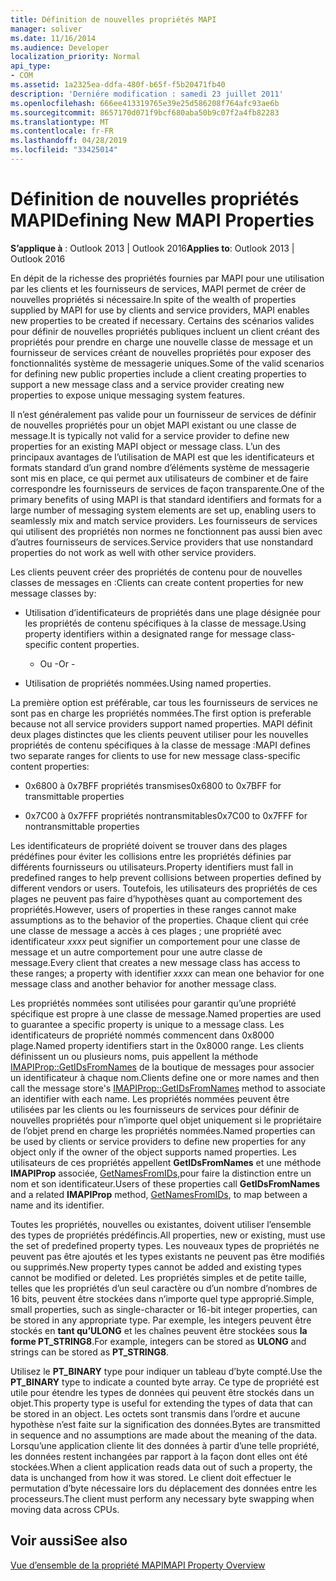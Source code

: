 ```yaml
---
title: Définition de nouvelles propriétés MAPI
manager: soliver
ms.date: 11/16/2014
ms.audience: Developer
localization_priority: Normal
api_type:
- COM
ms.assetid: 1a2325ea-ddfa-480f-b65f-f5b20471fb40
description: 'Derniére modification : samedi 23 juillet 2011'
ms.openlocfilehash: 666ee413319765e39e25d586208f764afc93ae6b
ms.sourcegitcommit: 8657170d071f9bcf680aba50b9c07f2a4fb82283
ms.translationtype: MT
ms.contentlocale: fr-FR
ms.lasthandoff: 04/28/2019
ms.locfileid: "33425014"
---
```

# <a name="defining-new-mapi-properties"></a><span data-ttu-id="d82df-103">Définition de nouvelles propriétés MAPI</span><span class="sxs-lookup"><span data-stu-id="d82df-103">Defining New MAPI Properties</span></span>

  
  
<span data-ttu-id="d82df-104">**S’applique à** : Outlook 2013 | Outlook 2016</span><span class="sxs-lookup"><span data-stu-id="d82df-104">**Applies to**: Outlook 2013 | Outlook 2016</span></span> 
  
<span data-ttu-id="d82df-105">En dépit de la richesse des propriétés fournies par MAPI pour une utilisation par les clients et les fournisseurs de services, MAPI permet de créer de nouvelles propriétés si nécessaire.</span><span class="sxs-lookup"><span data-stu-id="d82df-105">In spite of the wealth of properties supplied by MAPI for use by clients and service providers, MAPI enables new properties to be created if necessary.</span></span> <span data-ttu-id="d82df-106">Certains des scénarios valides pour définir de nouvelles propriétés publiques incluent un client créant des propriétés pour prendre en charge une nouvelle classe de message et un fournisseur de services créant de nouvelles propriétés pour exposer des fonctionnalités système de messagerie uniques.</span><span class="sxs-lookup"><span data-stu-id="d82df-106">Some of the valid scenarios for defining new public properties include a client creating properties to support a new message class and a service provider creating new properties to expose unique messaging system features.</span></span>
  
<span data-ttu-id="d82df-107">Il n’est généralement pas valide pour un fournisseur de services de définir de nouvelles propriétés pour un objet MAPI existant ou une classe de message.</span><span class="sxs-lookup"><span data-stu-id="d82df-107">It is typically not valid for a service provider to define new properties for an existing MAPI object or message class.</span></span> <span data-ttu-id="d82df-108">L’un des principaux avantages de l’utilisation de MAPI est que les identificateurs et formats standard d’un grand nombre d’éléments système de messagerie sont mis en place, ce qui permet aux utilisateurs de combiner et de faire correspondre les fournisseurs de services de façon transparente.</span><span class="sxs-lookup"><span data-stu-id="d82df-108">One of the primary benefits of using MAPI is that standard identifiers and formats for a large number of messaging system elements are set up, enabling users to seamlessly mix and match service providers.</span></span> <span data-ttu-id="d82df-109">Les fournisseurs de services qui utilisent des propriétés non normes ne fonctionnent pas aussi bien avec d’autres fournisseurs de services.</span><span class="sxs-lookup"><span data-stu-id="d82df-109">Service providers that use nonstandard properties do not work as well with other service providers.</span></span> 
  
<span data-ttu-id="d82df-110">Les clients peuvent créer des propriétés de contenu pour de nouvelles classes de messages en :</span><span class="sxs-lookup"><span data-stu-id="d82df-110">Clients can create content properties for new message classes by:</span></span>
  
- <span data-ttu-id="d82df-111">Utilisation d’identificateurs de propriétés dans une plage désignée pour les propriétés de contenu spécifiques à la classe de message.</span><span class="sxs-lookup"><span data-stu-id="d82df-111">Using property identifiers within a designated range for message class-specific content properties.</span></span>
    
    - <span data-ttu-id="d82df-112">Ou -</span><span class="sxs-lookup"><span data-stu-id="d82df-112">Or -</span></span>
    
- <span data-ttu-id="d82df-113">Utilisation de propriétés nommées.</span><span class="sxs-lookup"><span data-stu-id="d82df-113">Using named properties.</span></span> 
    
<span data-ttu-id="d82df-114">La première option est préférable, car tous les fournisseurs de services ne sont pas en charge les propriétés nommées.</span><span class="sxs-lookup"><span data-stu-id="d82df-114">The first option is preferable because not all service providers support named properties.</span></span> <span data-ttu-id="d82df-115">MAPI définit deux plages distinctes que les clients peuvent utiliser pour les nouvelles propriétés de contenu spécifiques à la classe de message :</span><span class="sxs-lookup"><span data-stu-id="d82df-115">MAPI defines two separate ranges for clients to use for new message class-specific content properties:</span></span>
  
- <span data-ttu-id="d82df-116">0x6800 à 0x7BFF propriétés transmises</span><span class="sxs-lookup"><span data-stu-id="d82df-116">0x6800 to 0x7BFF for transmittable properties</span></span>
    
- <span data-ttu-id="d82df-117">0x7C00 à 0x7FFF propriétés nontransmitables</span><span class="sxs-lookup"><span data-stu-id="d82df-117">0x7C00 to 0x7FFF for nontransmittable properties</span></span>
    
<span data-ttu-id="d82df-118">Les identificateurs de propriété doivent se trouver dans des plages prédéfines pour éviter les collisions entre les propriétés définies par différents fournisseurs ou utilisateurs.</span><span class="sxs-lookup"><span data-stu-id="d82df-118">Property identifiers must fall in predefined ranges to help prevent collisions between properties defined by different vendors or users.</span></span> <span data-ttu-id="d82df-119">Toutefois, les utilisateurs des propriétés de ces plages ne peuvent pas faire d’hypothèses quant au comportement des propriétés.</span><span class="sxs-lookup"><span data-stu-id="d82df-119">However, users of properties in these ranges cannot make assumptions as to the behavior of the properties.</span></span> <span data-ttu-id="d82df-120">Chaque client qui crée une classe de message a accès à ces plages ; une propriété avec identificateur  _xxxx_ peut signifier un comportement pour une classe de message et un autre comportement pour une autre classe de message.</span><span class="sxs-lookup"><span data-stu-id="d82df-120">Every client that creates a new message class has access to these ranges; a property with identifier  _xxxx_ can mean one behavior for one message class and another behavior for another message class.</span></span> 
  
<span data-ttu-id="d82df-121">Les propriétés nommées sont utilisées pour garantir qu’une propriété spécifique est propre à une classe de message.</span><span class="sxs-lookup"><span data-stu-id="d82df-121">Named properties are used to guarantee a specific property is unique to a message class.</span></span> <span data-ttu-id="d82df-122">Les identificateurs de propriété nommés commencent dans 0x8000 plage.</span><span class="sxs-lookup"><span data-stu-id="d82df-122">Named property identifiers start in the 0x8000 range.</span></span> <span data-ttu-id="d82df-123">Les clients définissent un ou plusieurs noms, puis appellent la méthode [IMAPIProp::GetIDsFromNames](imapiprop-getidsfromnames.md) de la boutique de messages pour associer un identificateur à chaque nom.</span><span class="sxs-lookup"><span data-stu-id="d82df-123">Clients define one or more names and then call the message store's [IMAPIProp::GetIDsFromNames](imapiprop-getidsfromnames.md) method to associate an identifier with each name.</span></span> <span data-ttu-id="d82df-124">Les propriétés nommées peuvent être utilisées par les clients ou les fournisseurs de services pour définir de nouvelles propriétés pour n’importe quel objet uniquement si le propriétaire de l’objet prend en charge les propriétés nommées.</span><span class="sxs-lookup"><span data-stu-id="d82df-124">Named properties can be used by clients or service providers to define new properties for any object only if the owner of the object supports named properties.</span></span> <span data-ttu-id="d82df-125">Les utilisateurs de ces propriétés appellent **GetIDsFromNames** et une méthode **IMAPIProp** associée, [GetNamesFromIDs,](imapiprop-getnamesfromids.md)pour faire la distinction entre un nom et son identificateur.</span><span class="sxs-lookup"><span data-stu-id="d82df-125">Users of these properties call **GetIDsFromNames** and a related **IMAPIProp** method, [GetNamesFromIDs](imapiprop-getnamesfromids.md), to map between a name and its identifier.</span></span>
  
<span data-ttu-id="d82df-126">Toutes les propriétés, nouvelles ou existantes, doivent utiliser l’ensemble des types de propriétés prédéfincis.</span><span class="sxs-lookup"><span data-stu-id="d82df-126">All properties, new or existing, must use the set of predefined property types.</span></span> <span data-ttu-id="d82df-127">Les nouveaux types de propriétés ne peuvent pas être ajoutés et les types existants ne peuvent pas être modifiés ou supprimés.</span><span class="sxs-lookup"><span data-stu-id="d82df-127">New property types cannot be added and existing types cannot be modified or deleted.</span></span> <span data-ttu-id="d82df-128">Les propriétés simples et de petite taille, telles que les propriétés d’un seul caractère ou d’un nombre d’nombres de 16 bits, peuvent être stockées dans n’importe quel type approprié.</span><span class="sxs-lookup"><span data-stu-id="d82df-128">Simple, small properties, such as single-character or 16-bit integer properties, can be stored in any appropriate type.</span></span> <span data-ttu-id="d82df-129">Par exemple, les integers peuvent être stockés en **tant qu’ULONG** et les chaînes peuvent être stockées sous **la forme PT_STRING8**.</span><span class="sxs-lookup"><span data-stu-id="d82df-129">For example, integers can be stored as **ULONG** and strings can be stored as **PT_STRING8**.</span></span> 
  
<span data-ttu-id="d82df-130">Utilisez le **PT_BINARY** type pour indiquer un tableau d’byte compté.</span><span class="sxs-lookup"><span data-stu-id="d82df-130">Use the **PT_BINARY** type to indicate a counted byte array.</span></span> <span data-ttu-id="d82df-131">Ce type de propriété est utile pour étendre les types de données qui peuvent être stockés dans un objet.</span><span class="sxs-lookup"><span data-stu-id="d82df-131">This property type is useful for extending the types of data that can be stored in an object.</span></span> <span data-ttu-id="d82df-132">Les octets sont transmis dans l’ordre et aucune hypothèse n’est faite sur la signification des données.</span><span class="sxs-lookup"><span data-stu-id="d82df-132">Bytes are transmitted in sequence and no assumptions are made about the meaning of the data.</span></span> <span data-ttu-id="d82df-133">Lorsqu’une application cliente lit des données à partir d’une telle propriété, les données restent inchangées par rapport à la façon dont elles ont été stockées.</span><span class="sxs-lookup"><span data-stu-id="d82df-133">When a client application reads data out of such a property, the data is unchanged from how it was stored.</span></span> <span data-ttu-id="d82df-134">Le client doit effectuer le permutation d’byte nécessaire lors du déplacement des données entre les processeurs.</span><span class="sxs-lookup"><span data-stu-id="d82df-134">The client must perform any necessary byte swapping when moving data across CPUs.</span></span> 
  
## <a name="see-also"></a><span data-ttu-id="d82df-135">Voir aussi</span><span class="sxs-lookup"><span data-stu-id="d82df-135">See also</span></span>



[<span data-ttu-id="d82df-136">Vue d’ensemble de la propriété MAPI</span><span class="sxs-lookup"><span data-stu-id="d82df-136">MAPI Property Overview</span></span>](mapi-property-overview.md)

